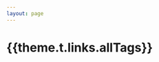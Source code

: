 ```yaml
---
layout: page
---
```


<script setup>
import { useData } from 'vitepress'
import AllTagsList from 'vitepress-sls-blog-tmpl/src/components/list/AllTagsList.vue'
import { data } from './loadPosts.data.js'

const { theme } = useData()
</script>

# {{theme.t.links.allTags}}

<AllTagsList :allPosts="data.posts" />
